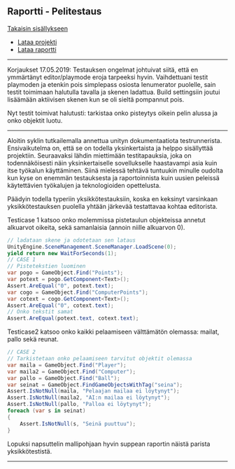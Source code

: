 ## Raportti - Pelitestaus

[Takaisin sisällykseen](https://github.com/Shinpai/Peliteknologia)

* [Lataa projekti](https://github.com/Shinpai/Peliteknologia/raw/master/Sykli%208%20Pelitestaus/PongUnity.zip)
* [Lataa raportti](https://github.com/Shinpai/Peliteknologia/raw/master/Sykli%208%20Pelitestaus/testausraportti.pdf)

---

Korjaukset 17.05.2019:
Testauksen ongelmat johtuivat siitä, että en ymmärtänyt editor/playmode eroja tarpeeksi hyvin. Vaihdettuani testit playmoden ja etenkin pois simplepass osiosta Ienumerator puolelle, sain testit toimimaan halutulla tavalla ja skenen ladattua. Build settingsiin joutui lisäämään aktiivisen skenen kun se oli sieltä pompannut pois.

Nyt testit toimivat halutusti: tarkistaa onko pisteytys oikein pelin alussa ja onko objektit luotu.

---

Aloitin syklin tutkailemalla annettua unityn dokumentaatiota testrunnerista. Ensivaikutelma on, että se on todella yksinkertaista ja helppo sisällyttää projektiin. Seuraavaksi lähdin miettimään testitapauksia, joka on todennäköisesti näin yksinkertaiselle sovellukselle haastavampi asia kuin itse työkalun käyttäminen. Siinä mielessä tehtävä tuntuukin minulle oudolta kun kyse on enemmän testauksesta ja raportoinnista kuin uusien peleissä käytettävien työkalujen ja teknologioiden opettelusta.

Päädyin todella typeriin yksikkötestauksiin, koska en keksinyt varsinkaan yksikkötestauksen puolella yhtään järkevää testattavaa kohtaa editorista.

Testicase 1 katsoo onko molemmissa pistetaulun <Text> objekteissa annetut alkuarvot oikeita, sekä samanlaisia (annoin niille alkuarvon 0). 
    
```csharp
// ladataan skene ja odotetaan sen lataus
UnityEngine.SceneManagement.SceneManager.LoadScene(0);
yield return new WaitForSeconds(1);    
// CASE 1
// Pistetekstien luominen
var pogo = GameObject.Find("Points");
var potext = pogo.GetComponent<Text>();
Assert.AreEqual("0", potext.text);
var cogo = GameObject.Find("ComputerPoints");
var cotext = cogo.GetComponent<Text>();
Assert.AreEqual("0", cotext.text);
// Onko tekstit samat
Assert.AreEqual(potext.text, cotext.text);
```

Testicase2 katsoo onko kaikki pelaamiseen välttämätön olemassa: mailat, pallo sekä reunat.
```csharp
// CASE 2
// Tarkistetaan onko pelaamiseen tarvitut objektit olemassa
var maila = GameObject.Find("Player");
var maila2 = GameObject.Find("Computer");
var pallo = GameObject.Find("Ball");
var seinat = GameObject.FindGameObjectsWithTag("seina");
Assert.IsNotNull(maila, "Pelaajan mailaa ei löytynyt");
Assert.IsNotNull(maila2, "AI:n mailaa ei löytynyt");
Assert.IsNotNull(pallo, "Palloa ei löytynyt");
foreach (var s in seinat)
{
    Assert.IsNotNull(s, "Seinä puuttuu");
}
```
Lopuksi napsuttelin mallipohjaan hyvin suppean raportin näistä parista yksikkötestistä.

---
